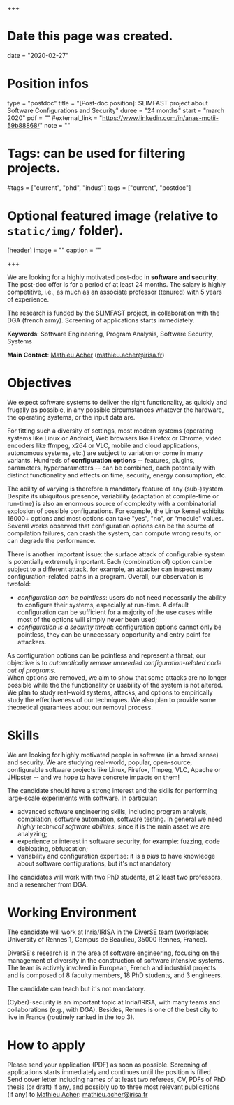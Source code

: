 +++
# Date this page was created.
date = "2020-02-27"

# Position infos
type = "postdoc"
title = "[Post-doc position]: SLIMFAST project about Software Configurations and Security"
duree = "24 months"
start = "march 2020"
pdf = ""
#external_link = "https://www.linkedin.com/in/anas-motii-59b88868/"
note = ""

# Tags: can be used for filtering projects.
#tags = ["current", "phd", "indus"]
tags = ["current", "postdoc"]

# Optional featured image (relative to `static/img/` folder).
[header]
image = ""
caption = ""

+++


We are looking for a highly motivated post-doc in **software and security**.
The post-doc offer is for a period of at least 24 months. 
The salary is highly competitive, i.e., as much as an associate professor (tenured) with 5 years of experience. 

The research is funded by the SLIMFAST project, in collaboration with the DGA (french army). Screening of applications starts immediately. 

**Keywords**: Software Engineering, Program Analysis, Software Security, Systems 

**Main Contact**: [Mathieu Acher](https://www.mathieuacher.com) (mathieu.acher@irisa.fr)


# Objectives

We expect software systems to deliver the right functionality, as quickly and frugally as possible, in any possible circumstances whatever the hardware, the operating systems, or the input data are. 

For fitting such a diversity of settings, most modern systems (operating systems like Linux or Android, Web browsers like Firefox or Chrome, video encoders like ffmpeg, x264 or VLC, mobile and cloud applications, autonomous systems, etc.) are subject to variation or come in many variants. Hundreds of **configuration options** -- features, plugins, parameters, hyperparameters -- can be combined, each potentially with distinct functionality and effects on time, security, energy consumption, etc.

The ability of varying is therefore a mandatory feature of any (sub-)system. 
Despite its ubiquitous presence, variability (adaptation at compile-time or run-time) is also an enormous source of complexity with a combinatorial explosion of possible configurations. For example, the Linux kernel exhibits 16000+ options and most options can take "yes", "no", or "module" values. Several works observed that configuration options can be the source of compilation failures, can crash the system, can compute wrong results, or can degrade the performance. 

There is another important issue: the surface attack of configurable system is potentially extremely important. Each (combination of) option can be subject to a different attack, for example, an attacker can inspect many configuration-related paths in a program. 
Overall, our observation is twofold:
 * *configuration can be pointless*: users do not need necessarily the ability to configure their systems, especially at run-time. A default configuration can be sufficient for a majority of the use cases while most of the options will simply never been used; 
 * *configuration is a security threat*: configuration options cannot only be pointless, they can be unnecessary opportunity and entry point for attackers.

As configuration options can be pointless and represent a threat, our objective is to *automatically remove unneeded configuration-related code out of programs*.   
When options are removed, we aim to show that some attacks are no longer possible while the the functionality or usability of the system is not altered. We plan to study real-wold systems, attacks, and options to empirically study the effectiveness of our techniques. 
We also plan to provide some theoretical guarantees about our removal process.  


# Skills

We are looking for highly motivated people in software (in a broad sense) and security.
We are studying real-world, popular, open-source, configurable software projects like Linux, Firefox, ffmpeg, VLC, Apache or JHipster -- and we hope to have concrete impacts on them!

The candidate should have a strong interest and the skills for performing large-scale experiments with software. In particular:
 * advanced software engineering skills, including program analysis, compilation, software automation, software testing. In general we need *highly technical software abilities*, since it is the main asset we are analyzing;  
 * experience or interest in software security, for example: fuzzing, code debloating, obfuscation; 
 * variability and configuration expertise: it is a *plus* to have knowledge about software configurations, but it's not mandatory 
 
The candidates will work with two PhD students, at 2 least two professors, and a researcher from DGA.  

# Working Environment

The candidate will work at Inria/IRISA in the [DiverSE team](https://diverse.irisa.fr) (workplace: University of Rennes 1, Campus de Beaulieu, 35000 Rennes, France).

DiverSE's research is in the area of software engineering, focusing on the management of diversity in the construction of software intensive systems.
The team is actively involved in European, French and industrial projects and is composed of 8 faculty members, 18 PhD students, and 3 engineers. 

The candidate can teach but it's not mandatory.

(Cyber)-security is an important topic at Inria/IRISA, with many teams and collaborations (e.g., with DGA).
Besides, Rennes is one of the best city to live in France (routinely ranked in the top 3). 

# How to apply

Please send your application (PDF) as soon as possible. 
Screening of applications starts immediately and continues until the position is filled. 
Send cover letter including names of at least two referees, CV, PDFs of PhD thesis (or draft) if any, and possibly up to three most relevant publications (if any) to [Mathieu Acher](https://www.mathieuacher.com): mathieu.acher@irisa.fr 
